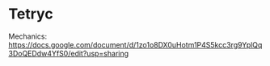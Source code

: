 # Tetryc

Mechanics: https://docs.google.com/document/d/1zo1o8DX0uHotm1P4S5kcc3rg9YplQq3DoQEDdw4YfS0/edit?usp=sharing